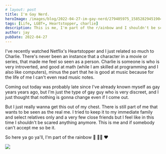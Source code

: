 ```yaml
---
# layout: post
title: I'm Gay Nerd.
heroImage: /images/blog/2022-04-27-im-gay-nerd/279405975_1585282945190412_906502809197478862_n.jpg
tags: [Life, LGBT+, Heartstopper, charlie]
description: This is me, I'm part of the r/ainbow and I shouldn't be scared of anything, anymore.
author: jay
pubDate: 2022-04-27
---
```


I've recently watched Netflix's Heartstopper and I just related so much to Charlie. There's never been an instance that a character in a movie or series, that made me feel so seen as a person.
Charlie is someone is who is very introverted, and good at math (while I am skilled at programming and I also like computers), minus the part that he is good at music because for the life of me I can't even read music notes.

Coming out today was probably late since I've already known myself as gay years years ago, but I'm just the type of gay guy who is very discreet, and I just thought that nothing is gonna change even if I come out.

But I just really wanna get this out of my chest. There is still part of me that wants to be seen as the real me. I tried to keep it to my immediate family and select relatives only and a very few close friends but I feel like in this time I shouldn't be scared anything anymore. This is me and if somebody can't accept me so be it.

So here ya go ya'll, I'm part of the rainbow 🙂 🏳️‍🌈 ❤️

![](../assets/img/2022-04-27-im-gay-nerd/279397337_1585283891856984_6085453319711835818_n.jpg)